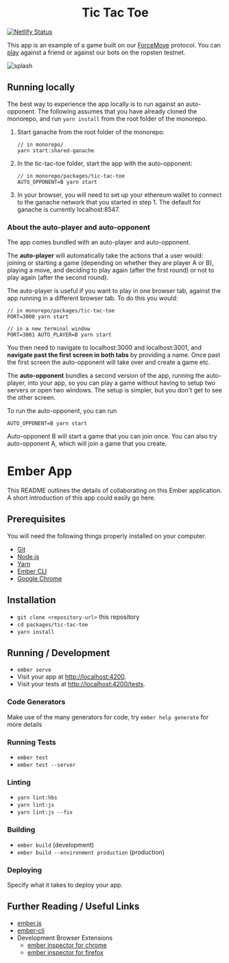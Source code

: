 <h1 align="center">
Tic Tac Toe
</h1>

<!-- TODO Update with link -->
[![Netlify Status](https://api.netlify.com/api/v1/badges/3d541d58-edf8-4760-b513-4f9a11b991de/deploy-status)](https://app.netlify.com/sites/tic-tac-toe-statechannels/deploys)

<!-- TODO check that ttt.statechannels.org works -->
This app is an example of a game built on our [ForceMove](https://magmo.com/force-move-games.pdf) protocol. You can [play](https://ttt.statechannels.org) against a friend or against our bots on the ropsten testnet.

![splash](./screens.png 'screens')

## Running locally

The best way to experience the app locally is to run against an auto-opponent. The following assumes
that you have already cloned the monorepo, and run `yarn install` from the root folder of the monorepo.

1. Start ganache from the root folder of the monorepo:
   ```
   // in monorepo/
   yarn start:shared-ganache
   ```
2. In the tic-tac-toe folder, start the app with the auto-opponent:
   ```
   // in monorepo/packages/tic-tac-toe
   AUTO_OPPONENT=B yarn start
   ```
3. In your browser, you will need to set up your ethereum wallet to connect to the
   ganache network that you started in step 1. The default for ganache is currently localhost:8547.

### About the auto-player and auto-opponent

The app comes bundled with an auto-player and auto-opponent.

The **auto-player** will automatically take the actions that a user would: joining or starting
a game (depending on whether they are player A or B), playing a move, and deciding to play
again (after the first round) or not to play again (after the second round).

The auto-player is useful if you want to play in one browser tab, against the app running
in a different browser tab. To do this you would:

```
// in monorepo/packages/tic-tac-toe
PORT=3000 yarn start

// in a new terminal window
PORT=3001 AUTO_PLAYER=B yarn start
```

You then need to navigate to localhost:3000 and localhost:3001, and **navigate past the first
screen in both tabs** by providing a name. Once past the first screen the auto-opponent will
take over and create a game etc.

The **auto-opponent** bundles a second version of the app, running the auto-player, into
your app, so you can play a game without having to setup two servers or open two windows.
The setup is simpler, but you don't get to see the other screen.

To run the auto-opponent, you can run

```
AUTO_OPPONENT=B yarn start
```

Auto-opponent B will start a game that you can join once. You can also try
auto-opponent A, which will join a game that you create.

# Ember App

This README outlines the details of collaborating on this Ember application.
A short introduction of this app could easily go here.

## Prerequisites

You will need the following things properly installed on your computer.

* [Git](https://git-scm.com/)
* [Node.js](https://nodejs.org/)
* [Yarn](https://yarnpkg.com/)
* [Ember CLI](https://ember-cli.com/)
* [Google Chrome](https://google.com/chrome/)

## Installation

* `git clone <repository-url>` this repository
* `cd packages/tic-tac-toe`
* `yarn install`

## Running / Development

* `ember serve`
* Visit your app at [http://localhost:4200](http://localhost:4200).
* Visit your tests at [http://localhost:4200/tests](http://localhost:4200/tests).

### Code Generators

Make use of the many generators for code, try `ember help generate` for more details

### Running Tests

* `ember test`
* `ember test --server`

### Linting

* `yarn lint:hbs`
* `yarn lint:js`
* `yarn lint:js --fix`

### Building

* `ember build` (development)
* `ember build --environment production` (production)

### Deploying

Specify what it takes to deploy your app.

## Further Reading / Useful Links

* [ember.js](https://emberjs.com/)
* [ember-cli](https://ember-cli.com/)
* Development Browser Extensions
  * [ember inspector for chrome](https://chrome.google.com/webstore/detail/ember-inspector/bmdblncegkenkacieihfhpjfppoconhi)
  * [ember inspector for firefox](https://addons.mozilla.org/en-US/firefox/addon/ember-inspector/)
